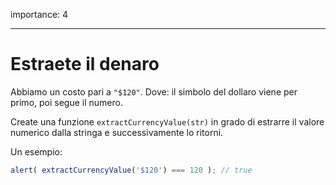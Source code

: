 importance: 4

---

# Estraete il denaro

Abbiamo un costo pari a `"$120"`. Dove: il simbolo del dollaro viene per primo, poi segue il numero.

Create una funzione `extractCurrencyValue(str)` in grado di estrarre il valore numerico dalla stringa e successivamente lo ritorni.

Un esempio:

```js
alert( extractCurrencyValue('$120') === 120 ); // true
```

